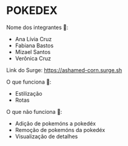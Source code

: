 # POKEDEX

Nome dos integrantes 👥: 
- Ana Lívia Cruz
- Fabiana Bastos
- Mizael Santos
- Verônica Cruz

Link do Surge: https://ashamed-corn.surge.sh

O que funciona 🤩:
- Estilização
- Rotas


O que não funciona 🤧: 
- Adição de pokemóns a pokedéx
- Remoção de pokemóns da pokedéx
- Visualização de detalhes
